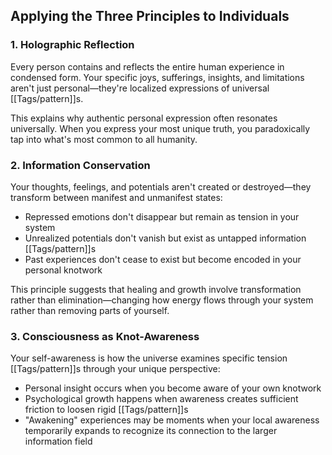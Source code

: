 ## Applying the Three Principles to Individuals

### 1. Holographic Reflection

Every person contains and reflects the entire human experience in condensed form. Your specific joys, sufferings, insights, and limitations aren't just personal—they're localized expressions of universal [[Tags/pattern]]s.

This explains why authentic personal expression often resonates universally. When you express your most unique truth, you paradoxically tap into what's most common to all humanity.

### 2. Information Conservation

Your thoughts, feelings, and potentials aren't created or destroyed—they transform between manifest and unmanifest states:

- Repressed emotions don't disappear but remain as tension in your system
- Unrealized potentials don't vanish but exist as untapped information [[Tags/pattern]]s
- Past experiences don't cease to exist but become encoded in your personal knotwork

This principle suggests that healing and growth involve transformation rather than elimination—changing how energy flows through your system rather than removing parts of yourself.

### 3. Consciousness as Knot-Awareness

Your self-awareness is how the universe examines specific tension [[Tags/pattern]]s through your unique perspective:

- Personal insight occurs when you become aware of your own knotwork
- Psychological growth happens when awareness creates sufficient friction to loosen rigid [[Tags/pattern]]s
- "Awakening" experiences may be moments when your local awareness temporarily expands to recognize its connection to the larger information field
